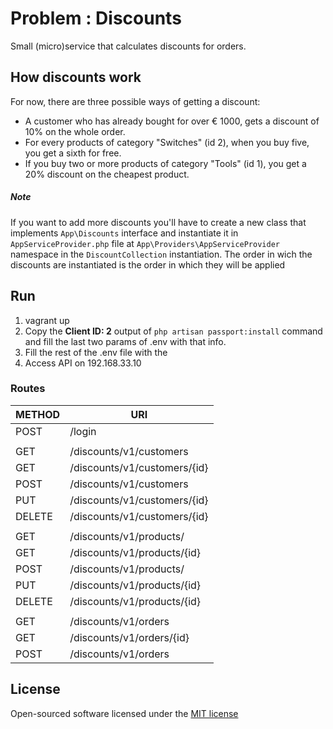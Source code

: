 # Problem : Discounts

Small (micro)service that calculates discounts for orders.

## How discounts work

For now, there are three possible ways of getting a discount:

- A customer who has already bought for over € 1000, gets a discount of 10% on the whole order.
- For every products of category "Switches" (id 2), when you buy five, you get a sixth for free.
- If you buy two or more products of category "Tools" (id 1), you get a 20% discount on the cheapest product.


##### Note
If you want to add more discounts you'll have to create a new class that implements ```App\Discounts``` interface and
instantiate it in ```AppServiceProvider.php``` file  at ```App\Providers\AppServiceProvider``` namespace in the ```DiscountCollection``` instantiation.
The order in wich the discounts are instantiated is the order in which they will be applied 

## Run ##
1. vagrant up
2. Copy the **Client ID: 2** output of ```php artisan passport:install``` command and fill the last two params of .env 
with that info.
3. Fill the rest of the .env file with the 
3. Access API on 192.168.33.10

### Routes ###

| METHOD | URI |
|--------|------------------------------|
| POST | /login |
|  |  |
| GET | /discounts/v1/customers |
| GET | /discounts/v1/customers/{id} |
| POST | /discounts/v1/customers |
| PUT | /discounts/v1/customers/{id} |
| DELETE | /discounts/v1/customers/{id} |
|  |  |
| GET | /discounts/v1/products/ |
| GET | /discounts/v1/products/{id} |
| POST | /discounts/v1/products/ |
| PUT | /discounts/v1/products/{id} |
| DELETE | /discounts/v1/products/{id} |
|  |  |
| GET | /discounts/v1/orders |
| GET | /discounts/v1/orders/{id} |
| POST | /discounts/v1/orders |


## License

Open-sourced software licensed under the [MIT license](http://opensource.org/licenses/MIT)
